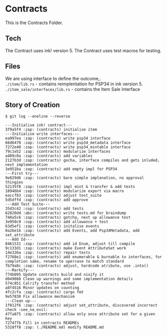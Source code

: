 # Contracts

This is the Contracts Folder.

## Tech 
The Contract uses ink! version 5.
The Contract uses test macros for testing.

## Files
We are using interface to define the outcome,.  
`./item/lib.rs` - contains reimplentation for PSP34 in ink version 5.
`./item_sale/interfaces/lib.rs` - contains the Item Sale Interface

## Story of Creation

```
$ git log --oneline --reverse

---Initialise ink! contract---
3f9a5f4 :zap: (contracts) initialise item
---Initialise write interfaces---
ea997ea :zap: (contracts) write psp34 interface
66d6470 :zap: (contracts) write psp34_metadata interface
7272e40 :zap: (contracts) write psp34_mintable interface
79c1e52 :zap: (contracts) modularize interfaces
a409c0a :zap: (contracts) add variables
2127b3d :zap: (contracts) gocha, interface compiles and gets inluded, next implementation
3e951ba :zap: (contracts) add empty impl for PSP34
---First try---
9e829d6 :zap: (contracts) bare simple implenation, no approval thingies
52135f8 :zap: (contracts) impl mint & transfer & add tests
18946b4 :zap: (contracts) modularize export via macro
eaccf83 :zap: (contracts) adjust test_suite
5d5dffd :zap: (contracts) add approve
---Add Test Suite---
35d3c42 :cop: (contracts) add tests
62820dd :abc: (contracts) write tests.md for braindump
748a5c6 :zap: (contracts) gotcha, next up allowance test
3e950c9 :cop: (contracts) add allowance + test
63d5ef1 :zap: (contracts) initalise events
0a26e1b :zap: (contracts) add Events, add Psp34Metadata, add set_attribute
---Add Id---
8461531 :zap: (contracts) add id Enum, adjust till compile
9c133d1 :zap: (contracts) make Event AttributeSet work
14e326a :zap: (contracts) repair tests
f2768e1 :zap: (contracts) add enumerable & burnable to interfaces, for completion sake, rename to upercase to match standard
fb79a8c :zap: (contracts) adjust, hardcode atribute, use .into()
---Markify---
774b095 Update contracts build and nixify it
d049088 Clean up warnings and some implementation details
574c851 Calrify transfer method
a8f4516 Minor updates on counting
4fc2cfa :zap: (contracts) cargo fmt
9e57830 Fix allowance mechanism
---Clean up---
1f012f6 :zap: (contracts) adjust set_attribute, discovered incorrect check :see_no_evil:
47fa875 :zap: (contracts) allow only once attribute set for a given key
727477b Fill in contracts READMEs
5318ff8 :zap: (./README.md) modify README.md
```
